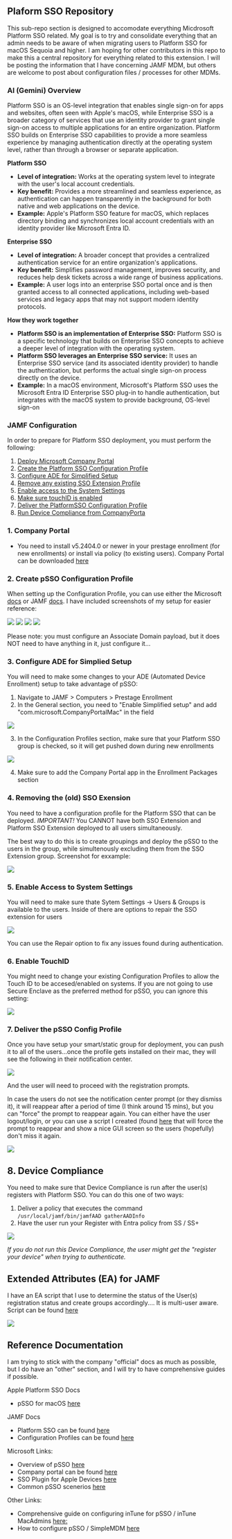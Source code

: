## Plaform SSO Repository ##

This sub-repo section is designed to accomodate everything Micdrosoft Platform SSO related.  My goal is to try and consolidate everything that an admin needs to be aware of when migrating users to Platform SSO for macOS Sequoia and higher.  I am hoping for other contributors in this repo to make this a central repository for everything related to this extension.  I will be posting the information that I have concerning JAMF MDM, but others are welcome to post about configuration files / processes for other MDMs.

### AI (Gemini) Overview ###

Platform SSO is an OS-level integration that enables single sign-on for apps and websites, often seen with Apple's macOS, while Enterprise SSO is a broader category of services that use an identity provider to grant single sign-on access to multiple applications for an entire organization. Platform SSO builds on Enterprise SSO capabilities to provide a more seamless experience by managing authentication directly at the operating system level, rather than through a browser or separate application. 

__Platform SSO__

* __Level of integration:__ Works at the operating system level to integrate with the user's local account credentials.
* __Key benefit:__ Provides a more streamlined and seamless experience, as authentication can happen transparently in the background for both native and web applications on the device.
* __Example:__ Apple's Platform SSO feature for macOS, which replaces directory binding and synchronizes local account credentials with an identity provider like Microsoft Entra ID. 

__Enterprise SSO__

* __Level of integration:__ A broader concept that provides a centralized authentication service for an entire organization's applications.
* __Key benefit:__ Simplifies password management, improves security, and reduces help desk tickets across a wide range of business applications.
* __Example:__ A user logs into an enterprise SSO portal once and is then granted access to all connected applications, including web-based services and legacy apps that may not support modern identity protocols. 

__How they work together__
* __Platform SSO is an implementation of Enterprise SSO:__ Platform SSO is a specific technology that builds on Enterprise SSO concepts to achieve a deeper level of integration with the operating system.
* __Platform SSO leverages an Enterprise SSO service:__ It uses an Enterprise SSO service (and its associated identity provider) to handle the authentication, but performs the actual single sign-on process directly on the device.
* __Example:__ In a macOS environment, Microsoft's Platform SSO uses the Microsoft Entra ID Enterprise SSO plug-in to handle authentication, but integrates with the macOS system to provide background, OS-level sign-on

### JAMF Configuration ###

In order to prepare for Platform SSO deployment, you must perform the following:

1. [Deploy Microsoft Company Portal](#company-portal)
2. [Create the Platform SSO Configuration Profile](#ceate-psso-configuration-profile)
3. [Configure ADE for Simplified Setup](#configure-ade-for-simplied-setup)
4. [Remove any existing SSO Extension Profile](#removing-the-sso-exension)
5. [Enable access to the System Settings](#enable-access-to-system-settings)
6. [Make sure touchID is enabled](#enable-touchid)
7. [Deliver the PlatformSSO Configuration Profile](#deliver-the-psso-config-profile)
8. [Run Device Compliance from CompanyPorta](#8-device-compliance)

### 1. Company Portal ###

* You need to install v5.2404.0 or newer in your prestage enrollment (for new enrollments) or install via policy (to existing users).  Company Portal can be downloaded [here](https://go.microsoft.com/fwlink/?linkid=853070)

### 2. Create pSSO Configuration Profile ###

When setting up the Configuration Profile, you can use either the Microsoft [docs](https://learn.microsoft.com/en-us/intune/intune-service/configuration/use-enterprise-sso-plug-in-macos-with-intune?tabs=prereq-jamf-pro%2Ccreate-profile-jamf-pro) or JAMF [docs](https://learn.jamf.com/en-US/bundle/technical-articles/page/Platform_SSO_for_Microsoft_Entra_ID.html#ariaid-title9).  I have included screenshots of my setup for easier reference:

![](./JAMF_Configuration_Policy_Summary.png)
![](./JAMF_Configuration_Poicy_SSO_Payload1.png)
![](./JAMF_Configuration_Poicy_SSO_Payload2.png)
![](./JAMF_Configuration_Poicy_SSO_Payload3.png)

Please note: you must configure an Associate Domain payload, but it does NOT need to have anything in it, just configure it... 

### 3. Configure ADE for Simplied Setup ###

You will need to make some changes to your ADE (Automated Device Enrollment) setup to take advantage of pSSO:

1. Navigate to JAMF > Computers > Prestage Enrollment
2. In the General section, you need to "Enable Simplified setup" and add "com.microsoft.CompanyPortalMac" in the field

![](./JAMF_ADE_General.png)

3. In the Configuration Profiles section, make sure that your Platform SSO group is checked, so it will get pushed down during new enrollments

![](./JAMF_ADE_ConfigProfiles.png)

4. Make sure to add the Company Portal app in the Enrollment Packages section

### 4. Removing the (old) SSO Exension ###

You need to have a configuration profile for the Platform SSO that can be deployed.  *IMPORTANT!*  You CANNOT have both SSO Extension and Platform SSO Extension deployed to all users simultaneously.  

The best way to do this is to create groupings and deploy the pSSO to the users in the group, while simultenously excluding them from the SSO Extension group.  Screenshot for exxample:

![](./JAMF_Configuration_Policy_Groupings.png)

### 5. Enable Access to System Settings ###

You will need to make sure thate Sytem Settings -> Users & Groups is available to the users.  Inside of there are options to repair the SSO extension for users

![](JAMF_Users_Groups_Settings.png)

You can use the Repair option to fix any issues found during authentication.

### 6. Enable TouchID ###

You might need to change your existing Configuration Profiles to allow the Touch ID to be accesed/enabled on systems.  If you are not going to use Secure Enclave as the preferred method for pSSO, you can ignore this setting:

![](JAMF_Touch_ID.png)

### 7. Deliver the pSSO Config Profile ###

Once you have setup your smart/static group for deployment, you can push it to all of the users...once the profile gets installed on their mac, they will see the following in their notification center.

![](https://learn.microsoft.com/en-us/intune/intune-service/configuration/media/platform-sso-macos/platform-sso-macos-registration-required.png)

And the user will need to proceed with the registration prompts.

In case the users do not see the notification center prompt (or they dismiss it), it will reappear after a period of time (I think around 15 mins), but you can "force" the prompt to reappear again.  You can either have the user logout/login, or you can use a script I created (found [here](https://github.com/ScottEKendall/JAMF-Pro-Scripts/blob/main/ForcePlatformSSO/README.md) that will force the prompt to reappear and show a nice GUI screen so the users (hopefully) don't miss it again.

![](https://github.com/ScottEKendall/JAMF-Pro-Scripts/raw/main/ForcePlatformSSO/ForcePlatformSSO.png)


## 8. Device Compliance ##

You need to make sure that Device Compliance is run after the user(s) registers with Platform SSO. You can do this one of two ways:

1.  Deliver a policy that executes the command ```/usr/local/jamf/bin/jamfAAD gatherAADInfo```
2.  Have the user run your Register with Entra policy from SS / SS+

![](./JAMF_Device%20Compliance.png)

_If you do not run this Device Compliance, the user might get the "register your device" when trying to authenticate._

## Extended Attributes (EA) for JAMF

I have an EA script that I use to determine the status of the User(s) registration status and create groups accordingly.... It is multi-user aware. Script can be found [here](https://github.com/ScottEKendall/JAMF-Pro-EAs/blob/main/InTune%20Registration%20Status.sh)

![](JAMF_EA_Registration.png)

## Reference Documentation ##

I am trying to stick with the company "official" docs as much as possible, but I do have an "other" section, and I will try to have comprehensive guides if possible.

Apple Platform SSO Docs

* pSSO for macOS [here](https://support.apple.com/en-gb/guide/deployment/dep7bbb05313/web)


JAMF Docs
* Platform SSO can be found [here](https://learn.jamf.com/en-US/bundle/technical-articles/page/Platform_SSO_for_Microsoft_Entra_ID.html)
* Configuration Profiles can be found [here](https://learn.jamf.com/en-US/bundle/technical-articles/page/Platform_SSO_for_Microsoft_Entra_ID.html#ariaid-title9)

Microsoft Links:
* Overview of pSSO [here](https://learn.microsoft.com/en-us/entra/identity/devices/macos-psso)
* Company portal can be found [here](https://learn.microsoft.com/en-us/intune/intune-service/apps/apps-company-portal-macos)
* SSO Plugin for Apple Devices [here](https://learn.microsoft.com/en-us/entra/identity-platform/apple-sso-plugin)
* Common pSSO scenerios [here](https://learn.microsoft.com/en-us/intune/intune-service/configuration/platform-sso-scenarios)

Other Links:

* Comprehensive guide on configuring inTune for pSSO / inTune MacAdmins [here:](https://www.intunemacadmins.com/complete-guide-macos-deployment/configure_macos_platform_sso/)
* How to configure pSSO / SimpleMDM [here](https://simplemdm.com/blog/how-to-configure-platform-single-sign-on/)